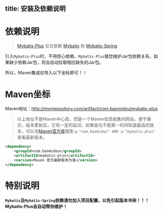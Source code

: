 title: 安装及依赖说明
---
# 依赖说明

> [Mybatis-Plus](http://mvnrepository.com/artifact/com.baomidou/mybatis-plus) 仅仅依赖 [Mybatis](http://mvnrepository.com/artifact/org.mybatis/mybatis) 和 [Mybatis-Spring](http://mvnrepository.com/artifact/org.mybatis/mybatis-spring)

引入`Mybatis-Plus`时，不用担心依赖，`Mybatis-Plus`替您维护Jar包依赖关系，如果缺少依赖Jar包，将会自动拉取相应缺失的Jar包。

所以，Maven集成仅导入以下坐标即可！！

# Maven坐标

Maven地址：http://mvnrepository.com/artifact/com.baomidou/mybatis-plus

> 以上地址不是Maven中心库，而是一个Maven信息收集的网站，便于展示。版本更新后，它有一定的延迟，如果各位不能第一时间知道最高的版本，可以去[Maven官方库](http://search.maven.org/)搜索 `g:"com.baomidou" AND a:"mybatis-plus"` 查看最新版本。

```xml
<dependency>
    <groupId>com.baomidou</groupId>
    <artifactId>mybatis-plus</artifactId>
    <version>Maven 官方最新版本为准</version>
</dependency>
```


# 特别说明

**`Mybatis`及`Mybatis-Spring`依赖请勿加入项目配置，以免引起版本冲突！！！Mybatis-Plus会自动帮你维护！**
